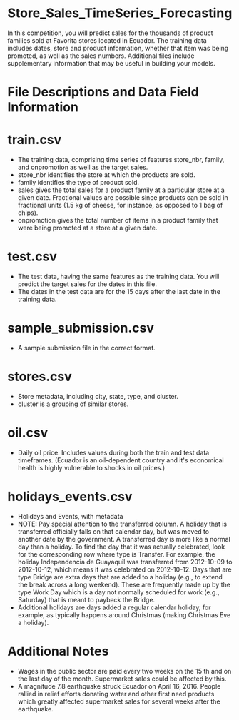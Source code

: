 # Store_Sales_TimeSeries_Forecasting
In this competition, you will predict sales for the thousands of product families sold at Favorita stores located in Ecuador. The training data includes dates, store and product information, whether that item was being promoted, as well as the sales numbers. Additional files include supplementary information that may be useful in building your models.

# File Descriptions and Data Field Information
# train.csv
+ The training data, comprising time series of features store_nbr, family, and onpromotion as well as the target sales.
+ store_nbr identifies the store at which the products are sold.
+ family identifies the type of product sold.
+ sales gives the total sales for a product family at a particular store at a given date. Fractional values are possible since products can be sold in fractional units (1.5 kg of cheese, for instance, as opposed to 1 bag of chips).
+ onpromotion gives the total number of items in a product family that were being promoted at a store at a given date.
# test.csv
+ The test data, having the same features as the training data. You will predict the target sales for the dates in this file.
+  The dates in the test data are for the 15 days after the last date in the training data.
# sample_submission.csv
+ A sample submission file in the correct format.
# stores.csv
+ Store metadata, including city, state, type, and cluster.
+ cluster is a grouping of similar stores.
# oil.csv
+ Daily oil price. Includes values during both the train and test data timeframes. (Ecuador is an oil-dependent country and it's economical health is highly vulnerable to shocks in oil prices.)
# holidays_events.csv
+ Holidays and Events, with metadata
+ NOTE: Pay special attention to the transferred column. A holiday that is transferred officially falls on that calendar day, but was moved to another date by the government. A transferred day is more like a normal day than a holiday. To find the day that it was actually celebrated, look for the corresponding row where type is Transfer. For example, the holiday Independencia de Guayaquil was transferred from 2012-10-09 to 2012-10-12, which means it was celebrated on 2012-10-12. Days that are type Bridge are extra days that are added to a holiday (e.g., to extend the break across a long weekend). These are frequently made up by the type Work Day which is a day not normally scheduled for work (e.g., Saturday) that is meant to payback the Bridge.
+ Additional holidays are days added a regular calendar holiday, for example, as typically happens around Christmas (making Christmas Eve a holiday).
# Additional Notes
+ Wages in the public sector are paid every two weeks on the 15 th and on the last day of the month. Supermarket sales could be affected by this.
+ A magnitude 7.8 earthquake struck Ecuador on April 16, 2016. People rallied in relief efforts donating water and other first need products which greatly affected supermarket sales for several weeks after the earthquake.
